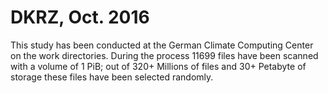 # DKRZ, Oct. 2016
This study has been conducted at the German Climate Computing Center on the work directories.
During the process 11699 files have been scanned with a volume of 1 PiB; out of 320+ Millions of files and 30+ Petabyte of storage these files have been selected randomly.








